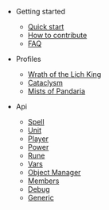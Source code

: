 - Getting started

  - [Quick start](getting-started/quickstart.md)
  - [How to contribute](getting-started/how-to-contribute.md)
  - [FAQ](getting-started/faq.md)

- Profiles

  - [Wrath of the Lich King](profiles/wotlk.md)
  - [Cataclysm](profiles/cataclysm.md)
  - [Mists of Pandaria](profiles/mop.md)

- Api

  - [Spell](api/spell.md)
  - [Unit](api/unit.md)
  - [Player](api/player.md)
  - [Power](api/power.md)
  - [Rune](api/rune.md)
  - [Vars](api/vars.md)
  - [Object Manager](api/object-manager.md)
  - [Members](api/members.md)
  - [Debug](api/debug.md)
  - [Generic](api/generic.md)
